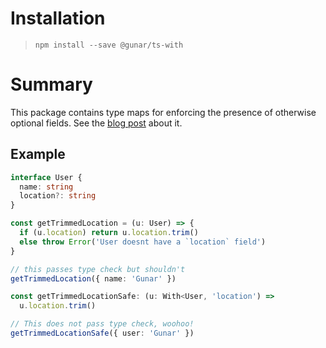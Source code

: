 # Installation
> `npm install --save @gunar/ts-with`

# Summary
This package contains type maps for enforcing the presence of otherwise optional fields.
See the [blog post](https://medium.com/@gunar/narrower-optional-fields-for-typescript-49fd68335601) about it.

## Example

```ts
interface User {
  name: string
  location?: string
}

const getTrimmedLocation = (u: User) => {
  if (u.location) return u.location.trim()
  else throw Error('User doesnt have a `location` field')
}

// this passes type check but shouldn't
getTrimmedLocation({ name: 'Gunar' }) 

const getTrimmedLocationSafe: (u: With<User, 'location') =>
  u.location.trim()

// This does not pass type check, woohoo!
getTrimmedLocationSafe({ user: 'Gunar' })
```
